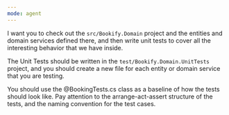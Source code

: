 ```yaml
---
mode: agent
---
```

I want you to check out the `src/Bookify.Domain` project and the entities and domain services defined there, and then write unit tests to cover all the interesting behavior that we have inside.

The Unit Tests should be written in the `test/Bookify.Domain.UnitTests` project, and you should create a new file for each entity or domain service that you are testing.

You should use the @BookingTests.cs class as a baseline of how the tests should look like. Pay attention to the arrange-act-assert structure of the tests, and the naming convention for the test cases.